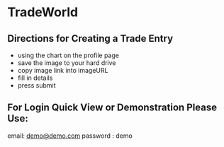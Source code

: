 # TradeWorld

## Directions for Creating a Trade Entry
- using the chart on the profile page
- save the image to your hard drive
- copy image link into imageURL
- fill in details
- press submit
## For Login Quick View or Demonstration Please Use:
email: demo@demo.com
password : demo
